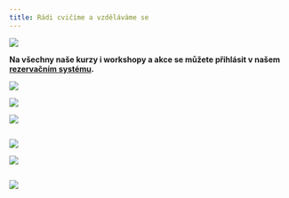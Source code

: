 ```yaml
---
title: Rádi cvičíme a vzděláváme se
---
```

![](/images/uploads/dosp_web.jpg)

**Na všechny naše kurzy i workshopy a  akce se můžete přihlásit v našem [rezervačním systému](https://vigvam.webooker.eu/).**

![](/images/uploads/baner_pilates.jpg)

![](/images/uploads/face.jpg)

![](/images/uploads/baner_hormonalka-3-.jpg)

![]()

![](/images/uploads/konverzace_aj-1-.jpg)

![](/images/uploads/prvni_pomoc-1-.jpg)

![]()

![](/images/uploads/baner_francouzstina-1-.jpg)
